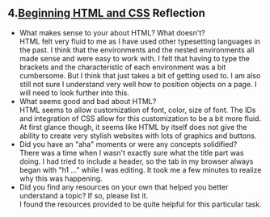 ## 4.[Beginning HTML and CSS](4_beginning_HTML_CSS/readme.mc) Reflection

* What makes sense to your about HTML? What doesn't? <br/>
 HTML felt very fluid to me as I have used other typesetting languages in the past. I think that the environments and the nested environments all made sense and were easy to work with. I felt that having to type the brackets and the characteristic of each environment was a bit cumbersome. But I think that just takes a bit of getting used to. I am also still not sure I understand very well how to position objects on a page. I will need to look further into this.
* What seems good and bad about HTML? <br/>
 HTML seems to allow customization of font, color, size of font. The IDs and integration of CSS allow for this customization to be a bit more fluid. At first glance though, it seems like HTML by itself does not give the ability to create very stylish websites with lots of graphics and buttons.  
* Did you have an "aha" moments or were any concepts solidified? <br/>
 There was a time when I wasn't exactly sure what the title part was doing. I had tried to include a header, so the tab in my browser always began with "h1 ..." while I was editing. It took me a few minutes to realize why this was happening. 
* Did you find any resources on your own that helped you better understand a topic? If so, please list it. <br/>
  I found the resources provided to be quite helpful for this particular task.

